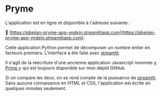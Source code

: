 # Pryme

L'application est en ligne et disponible à l'adresse suivante :

🚀 [https://pbejian-pryme-app-yndxjn.streamlitapp.com](https://pbejian-pryme-app-yndxjn.streamlitapp.com).


Cette application Python permet de décomposer un nombre entier en facteurs premiers. L'interface a été faite avec [streamlit](https://streamlit.io).

Il s'agit de la réécriture d'une ancienne application Javascript nommée [« Prime »](https://github.com/pbejian/prime) qui est toujours disponible sur mon dépôt GitHub.

Si on compare les deux, on se rend compte de la puissance de [streamlit](https://streamlit.io). Sans aucune connaisance en HTML et CSS, l'application est écrite en quelques minutes seulement. 